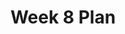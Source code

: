 ---
toc: false
comments: true
layout: post
title: Week 8 Plan
courses: { compsci: {week: 8} }
type: plans
---